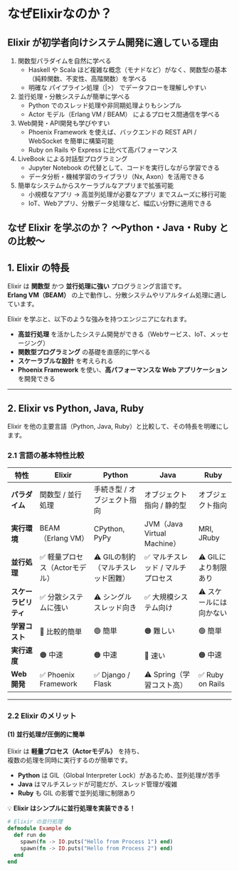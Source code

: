 # なぜElixirなのか？

## Elixir が初学者向けシステム開発に適している理由

1.	関数型パラダイムを自然に学べる
    - Haskell や Scala ほど複雑な概念（モナドなど）がなく、関数型の基本（純粋関数、不変性、高階関数）を学べる
    - 明確な パイプライン処理（|>） でデータフローを理解しやすい
2.	並行処理・分散システムが簡単に学べる
    - Python でのスレッド処理や非同期処理よりもシンプル
    - Actor モデル（Erlang VM / BEAM） によるプロセス間通信を学べる
3.	Web開発・API開発も学びやすい
    - Phoenix Framework を使えば、バックエンドの REST API / WebSocket を簡単に構築可能
    - Ruby on Rails や Express に比べて高パフォーマンス
4.	LiveBook による対話型プログラミング
    - Jupyter Notebook の代替として、コードを実行しながら学習できる
    - データ分析・機械学習のライブラリ（Nx, Axon）を活用できる
5.	簡単なシステムからスケーラブルなアプリまで拡張可能
    - 小規模なアプリ → 高並列処理が必要なアプリ までスムーズに移行可能
    - IoT、Webアプリ、分散データ処理など、幅広い分野に適用できる


## なぜ Elixir を学ぶのか？ 〜Python・Java・Ruby との比較〜

## 1. Elixir の特長
Elixir は **関数型** かつ **並行処理に強い** プログラミング言語です。  
**Erlang VM（BEAM）** の上で動作し、分散システムやリアルタイム処理に適しています。

Elixir を学ぶと、以下のような強みを持つエンジニアになれます。
- **高並行処理** を活かしたシステム開発ができる（Webサービス、IoT、メッセージング）
- **関数型プログラミング** の基礎を直感的に学べる
- **スケーラブルな設計** を考えられる
- **Phoenix Framework** を使い、**高パフォーマンスな Web アプリケーション** を開発できる

---

## 2. Elixir vs Python, Java, Ruby
Elixir を他の主要言語（Python, Java, Ruby）と比較して、その特長を明確にします。

### **2.1 言語の基本特性比較**
| 特性 | **Elixir** | **Python** | **Java** | **Ruby** |
|------|-----------|------------|----------|----------|
| **パラダイム** | 関数型 / 並行処理 | 手続き型 / オブジェクト指向 | オブジェクト指向 / 静的型 | オブジェクト指向 |
| **実行環境** | BEAM（Erlang VM） | CPython, PyPy | JVM（Java Virtual Machine） | MRI, JRuby |
| **並行処理** | ✅ 軽量プロセス（Actorモデル） | ⚠️ GILの制約（マルチスレッド困難） | ✅ マルチスレッド / マルチプロセス | ⚠️ GILにより制限あり |
| **スケーラビリティ** | ✅ 分散システムに強い | ⚠️ シングルスレッド向き | ✅ 大規模システム向け | ⚠️ スケールには向かない |
| **学習コスト** | 🔵 比較的簡単 | 🟢 簡単 | 🟠 難しい | 🟢 簡単 |
| **実行速度** | 🟠 中速 | 🟠 中速 | 🔵 速い | 🟠 中速 |
| **Web開発** | ✅ Phoenix Framework | ✅ Django / Flask | ⚠️ Spring（学習コスト高） | ✅ Ruby on Rails |

---

### **2.2 Elixir のメリット**
#### **(1) 並行処理が圧倒的に簡単**
Elixir は **軽量プロセス（Actorモデル）** を持ち、  
複数の処理を同時に実行するのが簡単です。

- **Python** は GIL（Global Interpreter Lock）があるため、並列処理が苦手
- **Java** はマルチスレッドが可能だが、スレッド管理が複雑
- **Ruby** も GIL の影響で並列処理に制限あり

💡 **Elixir はシンプルに並行処理を実装できる！**

```elixir
# Elixir の並行処理
defmodule Example do
  def run do
    spawn(fn -> IO.puts("Hello from Process 1") end)
    spawn(fn -> IO.puts("Hello from Process 2") end)
  end
end